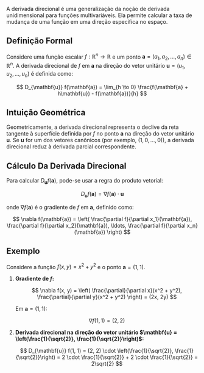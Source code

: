 A derivada direcional é uma generalização da noção de derivada unidimensional para funções multivariáveis. Ela permite calcular a taxa de mudança de uma função em uma direção específica no espaço.

## Definição Formal

Considere uma função escalar $f: \mathbb{R}^n \to \mathbb{R}$ e um ponto $\mathbf{a} = (a_1, a_2, \ldots, a_n) \in \mathbb{R}^n$. A derivada direcional de $f$ em $\mathbf{a}$ na direção do vetor unitário $\mathbf{u} = (u_1, u_2, \ldots, u_n)$ é definida como:

$$
D_{\mathbf{u}} f(\mathbf{a}) = \lim_{h \to 0} \frac{f(\mathbf{a} + h\mathbf{u}) - f(\mathbf{a})}{h}
$$

## Intuição Geométrica

Geometricamente, a derivada direcional representa o declive da reta tangente à superfície definida por $f$ no ponto $\mathbf{a}$ na direção do vetor unitário $\mathbf{u}$. Se $\mathbf{u}$ for um dos vetores canônicos (por exemplo, $(1, 0, \ldots, 0)$), a derivada direcional reduz à derivada parcial correspondente.

## Cálculo Da Derivada Direcional

Para calcular $D_{\mathbf{u}} f(\mathbf{a})$, pode-se usar a regra do produto vetorial:

$$
D_{\mathbf{u}} f(\mathbf{a}) = \nabla f(\mathbf{a}) \cdot \mathbf{u}
$$

onde $\nabla f(\mathbf{a})$ é o gradiente de $f$ em $\mathbf{a}$, definido como:

$$
\nabla f(\mathbf{a}) = \left( \frac{\partial f}{\partial x_1}(\mathbf{a}), \frac{\partial f}{\partial x_2}(\mathbf{a}), \ldots, \frac{\partial f}{\partial x_n}(\mathbf{a}) \right)
$$

## Exemplo

Considere a função $f(x, y) = x^2 + y^2$ e o ponto $\mathbf{a} = (1, 1)$.

1. **Gradiente de $f$:**

   $$ 
   \nabla f(x, y) = \left( \frac{\partial}{\partial x}(x^2 + y^2), \frac{\partial}{\partial y}(x^2 + y^2) \right) = (2x, 2y)
   $$

   Em $\mathbf{a} = (1, 1)$:

   $$
   \nabla f(1, 1) = (2, 2)
   $$

2. **Derivada direcional na direção do vetor unitário $\mathbf{u} = \left(\frac{1}{\sqrt{2}}, \frac{1}{\sqrt{2}}\right)$:**

   $$
   D_{\mathbf{u}} f(1, 1) = (2, 2) \cdot \left(\frac{1}{\sqrt{2}}, \frac{1}{\sqrt{2}}\right) = 2 \cdot \frac{1}{\sqrt{2}} + 2 \cdot \frac{1}{\sqrt{2}} = 2\sqrt{2}
   $$
